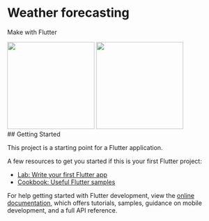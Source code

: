 # Weather forecasting
Make with Flutter


<div>
<img src="https://user-images.githubusercontent.com/56949781/184480408-1515a215-1b18-4f1b-8031-83ce73056aeb.jpg" width="200" style="margin-left=20;">
<img src="https://user-images.githubusercontent.com/56949781/184480742-a06076f9-84f6-47f4-b32a-97a02f714912.jpg" width="200">
</div>
## Getting Started

This project is a starting point for a Flutter application.

A few resources to get you started if this is your first Flutter project:

- [Lab: Write your first Flutter app](https://docs.flutter.dev/get-started/codelab)
- [Cookbook: Useful Flutter samples](https://docs.flutter.dev/cookbook)

For help getting started with Flutter development, view the
[online documentation](https://docs.flutter.dev/), which offers tutorials,
samples, guidance on mobile development, and a full API reference.
